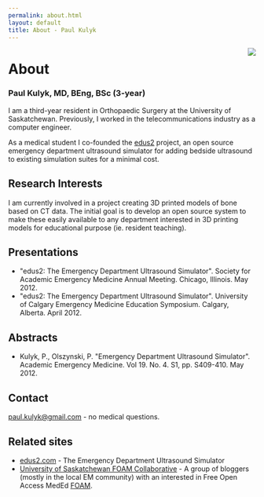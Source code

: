 ```yaml
---
permalink: about.html
layout: default
title: About - Paul Kulyk
---
```


<img style="float:right" src="{{ site.url }}/images/kulyk_floating10.png" >

# About

### Paul Kulyk, MD, BEng, BSc (3-year)

I am a third-year resident in Orthopaedic Surgery at the University of Saskatchewan.  Previously, I worked in the telecommunications industry as a computer engineer.  

As a medical student I co-founded the [edus2](http://www.edus2.com) project, an open source emergency department ultrasound simulator for adding bedside ultrasound to existing simulation suites for a minimal cost.


## Research Interests

I am currently involved in a project creating 3D printed models of bone based on CT data.  The initial goal is to develop an open source system to make these easily available to any department interested in 3D printing models for educational purpose (ie. resident teaching).

## Presentations

* "edus2: The Emergency Department Ultrasound Simulator". Society for Academic Emergency Medicine Annual Meeting. Chicago, Illinois. May 2012.
* "edus2: The Emergency Department Ultrasound Simulator". University of Calgary Emergency Medicine Education Symposium. Calgary, Alberta. April 2012. 

## Abstracts

* Kulyk, P., Olszynski, P. "Emergency Department Ultrasound Simulator". Academic Emergency Medicine. Vol 19. No. 4. S1, pp. S409-410. May 2012.

## Contact

[paul.kulyk@gmail.com](mailto:paul.kulyk@gmail.com) - no medical questions.

## Related sites

* [edus2.com](http://www.edus2.com) - The Emergency Department Ultrasound Simulator
* [University of Saskatchewan FOAM Collaborative](https://wiki.usask.ca/display/FOAMusask/USask+FOAM+Collaborative) - A group of bloggers (mostly in the local EM community) with an interested in Free Open Access MedEd [FOAM](http://lifeinthefastlane.com/foam/).
